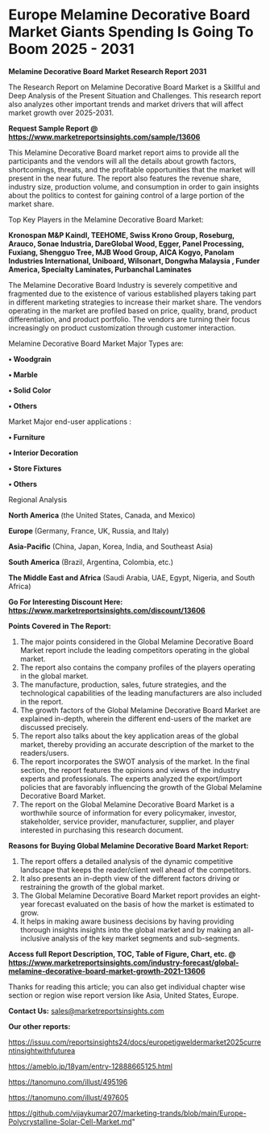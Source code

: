 # Europe Melamine Decorative Board Market Giants Spending Is Going To Boom 2025 - 2031

<strong>Melamine Decorative Board Market Research Report 2031</strong>

The Research Report on Melamine Decorative Board Market is a Skillful and Deep Analysis of the Present Situation and Challenges. This research report also analyzes other important trends and market drivers that will affect market growth over 2025-2031.

<strong>Request Sample Report @ <a href=https://www.marketreportsinsights.com/sample/13606>https://www.marketreportsinsights.com/sample/13606</a></strong>

This Melamine Decorative Board market report aims to provide all the participants and the vendors will all the details about growth factors, shortcomings, threats, and the profitable opportunities that the market will present in the near future. The report also features the revenue share, industry size, production volume, and consumption in order to gain insights about the politics to contest for gaining control of a large portion of the market share.

Top Key Players in the Melamine Decorative Board Market:

<strong>Kronospan M&P Kaindl, TEEHOME, Swiss Krono Group, Roseburg, Arauco, Sonae Industria, DareGlobal Wood, Egger, Panel Processing, Fuxiang, Shengguo Tree, MJB Wood Group, AICA Kogyo, Panolam Industries International, Uniboard, Wilsonart, Dongwha Malaysia , Funder America, Specialty Laminates, Purbanchal Laminates</strong>

The Melamine Decorative Board Industry is severely competitive and fragmented due to the existence of various established players taking part in different marketing strategies to increase their market share. The vendors operating in the market are profiled based on price, quality, brand, product differentiation, and product portfolio. The vendors are turning their focus increasingly on product customization through customer interaction.

Melamine Decorative Board Market Major Types are:

<strong>• Woodgrain

• Marble

• Solid Color

• Others</strong>

Market Major end-user applications :

<strong>• Furniture

• Interior Decoration

• Store Fixtures

• Others</strong>

Regional Analysis

</u><strong><b>North America</b></strong> (the United States, Canada, and Mexico)

<strong><b>Europe </b></strong>(Germany, France, UK, Russia, and Italy)

<strong><b>Asia-Pacific</b></strong> (China, Japan, Korea, India, and Southeast Asia)

<strong><b>South America</b></strong> (Brazil, Argentina, Colombia, etc.)

<strong><b>The Middle East and Africa</b></strong> (Saudi Arabia, UAE, Egypt, Nigeria, and South Africa)

<strong>Go For Interesting Discount Here: <a href=https://www.marketreportsinsights.com/discount/13606>https://www.marketreportsinsights.com/discount/13606</a></strong>

<strong>Points Covered in The Report:</strong>
<ol>
  <li>The major points considered in the Global Melamine Decorative Board Market report include the leading competitors operating in the global market.</li>
  <li>The report also contains the company profiles of the players operating in the global market.</li>
  <li>The manufacture, production, sales, future strategies, and the technological capabilities of the leading manufacturers are also included in the report.</li>
  <li>The growth factors of the Global Melamine Decorative Board Market are explained in-depth, wherein the different end-users of the market are discussed precisely.</li>
  <li>The report also talks about the key application areas of the global market, thereby providing an accurate description of the market to the readers/users.</li>
  <li>The report incorporates the SWOT analysis of the market. In the final section, the report features the opinions and views of the industry experts and professionals. The experts analyzed the export/import policies that are favorably influencing the growth of the Global Melamine Decorative Board Market.</li>
  <li>The report on the Global Melamine Decorative Board Market is a worthwhile source of information for every policymaker, investor, stakeholder, service provider, manufacturer, supplier, and player interested in purchasing this research document.</li>
</ol>
<strong>Reasons for Buying Global Melamine Decorative Board Market Report:</strong>

<ol>
  <li>The report offers a detailed analysis of the dynamic competitive landscape that keeps the reader/client well ahead of the competitors.</li>
  <li>It also presents an in-depth view of the different factors driving or restraining the growth of the global market.</li>
  <li>The Global Melamine Decorative Board Market report provides an eight-year forecast evaluated on the basis of how the market is estimated to grow.</li>
  <li>It helps in making aware business decisions by having providing thorough insights insights into the global market and by making an all-inclusive analysis of the key market segments and sub-segments.</li>
</ol>
<strong>Access full Report Description, TOC, Table of Figure, Chart, etc. @ <a href=https://www.marketreportsinsights.com/industry-forecast/global-melamine-decorative-board-market-growth-2021-13606>https://www.marketreportsinsights.com/industry-forecast/global-melamine-decorative-board-market-growth-2021-13606</a></strong>


Thanks for reading this article; you can also get individual chapter wise section or region wise report version like Asia, United States, Europe.

<strong>Contact Us:</strong>
sales@marketreportsinsights.com

<strong>Our other reports:</strong>

<a href=https://issuu.com/reportsinsights24/docs/europetigweldermarket2025currentinsightwithfuturea>https://issuu.com/reportsinsights24/docs/europetigweldermarket2025currentinsightwithfuturea</a>

<a href=https://ameblo.jp/18yam/entry-12888665125.html>https://ameblo.jp/18yam/entry-12888665125.html</a>

<a href=https://tanomuno.com/illust/495196>https://tanomuno.com/illust/495196</a>

<a href=https://tanomuno.com/illust/497605>https://tanomuno.com/illust/497605</a>

<a href=https://github.com/vijaykumar207/marketing-trands/blob/main/Europe-Polycrystalline-Solar-Cell-Market.md>https://github.com/vijaykumar207/marketing-trands/blob/main/Europe-Polycrystalline-Solar-Cell-Market.md</a>"
